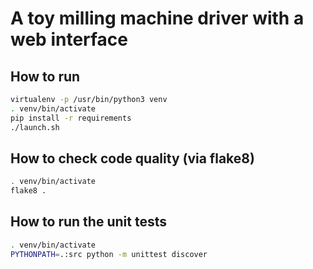 # A toy milling machine driver with a web interface

## How to run

```bash
virtualenv -p /usr/bin/python3 venv
. venv/bin/activate
pip install -r requirements
./launch.sh
```

## How to check code quality (via flake8)

```bash
. venv/bin/activate
flake8 .
```

## How to run the unit tests

```bash
. venv/bin/activate
PYTHONPATH=.:src python -m unittest discover
```

